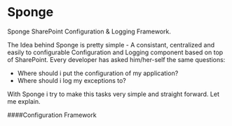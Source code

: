 Sponge
======

Sponge SharePoint Configuration &amp; Logging Framework.

The Idea behind Sponge is pretty simple - A consistant, centralized and easily to configurable Configuration and
Logging component based on top of SharePoint. Every developer has asked him/her-self the same questions:

- Where should i put the configuration of my application?
- Where should i log my exceptions to?

With Sponge i try to make this tasks very simple and straight forward. Let me explain.


####Configuration Framework
